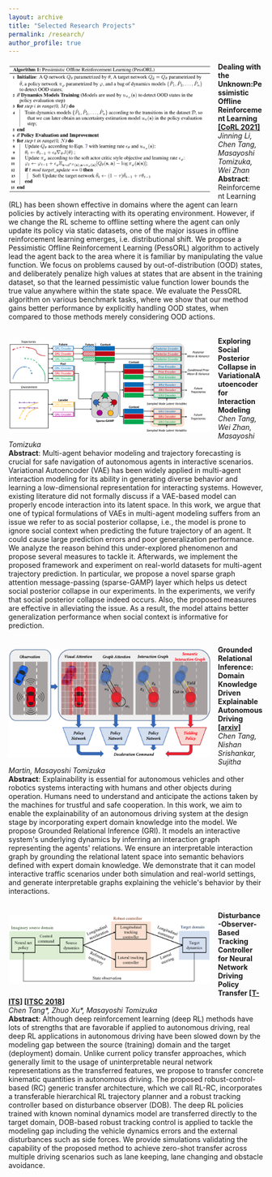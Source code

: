 ```yaml
---
layout: archive
title: "Selected Research Projects"
permalink: /research/
author_profile: true
---
```


<img src="/images/porl2.png" width="400" style="float: left; margin-right: 1em; margin-top: 0.5em; margin-bottom: 0.8em">

**Dealing with the Unknown:Pessimistic Offline Reinforcement Learning [[CoRL 2021]](https://openreview.net/forum?id=ftOqDUeLPn3)** <br />
_Jinning Li, Chen Tang, Masayoshi Tomizuka, Wei Zhan_ <br/> 
**Abstract**: Reinforcement Learning (RL) has been shown effective in domains where the agent can learn policies by actively interacting with its operating environment. However, if we change the RL scheme to offline setting where the agent can only update its policy via static datasets, one of the major issues in offline reinforcement learning emerges, i.e. distributional shift. We propose a Pessimistic Offline Reinforcement Learning (PessORL) algorithm to actively lead the agent back to the area where it is familiar by manipulating the value function. We focus on problems caused by out-of-distribution (OOD) states, and deliberately penalize high values at states that are absent in the training dataset, so that the learned pessimistic value function lower bounds the true value anywhere within the state space. We evaluate the PessORL algorithm on various benchmark tasks, where we show that our method gains better performance by explicitly handling OOD states, when compared to those methods merely considering OOD actions. 
<br />
<br />

<img src="/images/nips.png" width="400" style="float: left; margin-right: 1em; margin-top: 0.5em; margin-bottom: 0.8em">

**Exploring Social Posterior Collapse in VariationalAutoencoder for Interaction Modeling** <br />
_Chen Tang, Wei Zhan, Masayoshi Tomizuka_ <br/> 
**Abstract**: Multi-agent behavior modeling and trajectory forecasting is crucial for safe navigation of autonomous agents in interactive scenarios. Variational Autoencoder (VAE) has been widely applied in multi-agent interaction modeling for its ability in generating diverse behavior and learning a low-dimensional representation for interacting systems. However, existing literature did not formally discuss if a VAE-based model can properly encode interaction into its latent space. In this work, we argue that one of typical formulations of VAEs in multi-agent modeling suffers from an issue we refer to as social posterior collapse, i.e., the model is prone to ignore social context when predicting the future trajectory of an agent. It could cause large prediction errors and poor generalization performance. We analyze the reason behind this under-explored phenomenon and propose several measures to tackle it. Afterwards, we implement the proposed framework and experiment on real-world datasets for multi-agent trajectory prediction. In particular, we propose a novel sparse graph attention message-passing (sparse-GAMP) layer which helps us detect social posterior collapse in our experiments. In the experiments, we verify that social posterior collapse indeed occurs. Also, the proposed measures are effective in alleviating the issue. As a result, the model attains better generalization performance when social context is informative for prediction.
<br />
<br />

<img src="/images/gri.png" width="400" style="float: left; margin-right: 1em; margin-top: 0.5em; margin-bottom: 0.8em">

**Grounded Relational Inference: Domain Knowledge Driven Explainable Autonomous Driving [[arxiv]](https://arxiv.org/abs/2102.11905)** <br />
_Chen Tang, Nishan Srishankar, Sujitha Martin, Masayoshi Tomizuka_ <br /> 
**Abstract**: Explainability is essential for autonomous vehicles and other robotics systems interacting with humans and other objects during operation. Humans need to understand and anticipate the actions taken by the machines for trustful and safe cooperation. In this work, we aim to enable the explainability of an autonomous driving system at the design stage by incorporating expert domain knowledge into the model. We propose Grounded Relational Inference (GRI). It models an interactive system's underlying dynamics by inferring an interaction graph representing the agents' relations. We ensure an interpretable interaction graph by grounding the relational latent space into semantic behaviors defined with expert domain knowledge. We demonstrate that it can model interactive traffic scenarios under both simulation and real-world settings, and generate interpretable graphs explaining the vehicle's behavior by their interactions.
<br />
<br />

<img src="/images/rlrc.png" width="400" style="float: left; margin-right: 1em; margin-top: 0.5em; margin-bottom: 0.8em">

**Disturbance-Observer-Based Tracking Controller for Neural Network Driving Policy Transfer [[T-ITS](https://ieeexplore.ieee.org/abstract/document/8924943)] [[ITSC 2018](https://ieeexplore.ieee.org/abstract/document/8569612)]** <br />
_Chen Tang\*, Zhuo Xu\*, Masayoshi Tomizuka_ <br />
**Abstract**: Although deep reinforcement learning (deep RL) methods have lots of strengths that are favorable if applied to autonomous driving, real deep RL applications in autonomous driving have been slowed down by the modeling gap between the source (training) domain and the target (deployment) domain. Unlike current policy transfer approaches, which generally limit to the usage of uninterpretable neural network representations as the transferred features, we propose to transfer concrete kinematic quantities in autonomous driving. The proposed robust-control-based (RC) generic transfer architecture, which we call RL-RC, incorporates a transferable hierarchical RL trajectory planner and a robust tracking controller based on disturbance observer (DOB). The deep RL policies trained with known nominal dynamics model are transferred directly to the target domain, DOB-based robust tracking control is applied to tackle the modeling gap including the vehicle dynamics errors and the external disturbances such as side forces. We provide simulations validating the capability of the proposed method to achieve zero-shot transfer across multiple driving scenarios such as lane keeping, lane changing and obstacle avoidance.